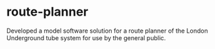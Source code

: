 # route-planner
Developed a model software solution for a route planner of the London Underground tube system for use by the general public. 
